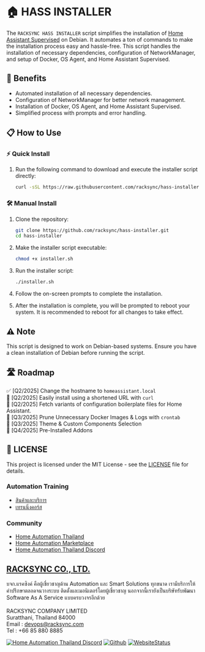 # 🏠 HASS INSTALLER

The `RACKSYNC HASS INSTALLER` script simplifies the installation of [Home Assistant Supervised](https://github.com/home-assistant/supervised-installer) on Debian. It automates a ton of commands to make the installation process easy and hassle-free. This script handles the installation of necessary dependencies, configuration of NetworkManager, and setup of Docker, OS Agent, and Home Assistant Supervised.

## 🚀 Benefits

- Automated installation of all necessary dependencies.
- Configuration of NetworkManager for better network management.
- Installation of Docker, OS Agent, and Home Assistant Supervised.
- Simplified process with prompts and error handling.

## 📋 How to Use

### ⚡ Quick Install

1. Run the following command to download and execute the installer script directly:
   ```bash
   curl -sSL https://raw.githubusercontent.com/racksync/hass-installer/main/installer.sh | bash
   ```

### 🛠️ Manual Install

1. Clone the repository:
   ```bash
   git clone https://github.com/racksync/hass-installer.git
   cd hass-installer
   ```

2. Make the installer script executable:
   ```bash
   chmod +x installer.sh
   ```

3. Run the installer script:
   ```bash
   ./installer.sh
   ```

4. Follow the on-screen prompts to complete the installation.

5. After the installation is complete, you will be prompted to reboot your system. It is recommended to reboot for all changes to take effect.

## ⚠️ Note

This script is designed to work on Debian-based systems. Ensure you have a clean installation of Debian before running the script.


## 🛣️ Roadmap

✅ [Q2/2025] Change the hostname to `homeassistant.local` \
📅 [Q2/2025] Easily install using a shortened URL with `curl` \
📅 [Q2/2025] Fetch variants of configuration boilerplate files for Home Assistant. \
📅 [Q3/2025] Prune Unnecessary Docker Images & Logs with `crontab` \
📅 [Q3/2025] Theme & Custom Components Selection \
📅 [Q4/2025] Pre-Installed Addons

## 📄 LICENSE

This project is licensed under the MIT License - see the [LICENSE](LICENSE) file for details.

### Automation Training

- [สินค้าและบริการ](http://racksync.com)
- [เทรนนิ่งคอร์ส](https://facebook.com/racksync)

### Community

- [Home Automation Thailand](https://www.facebook.com/groups/hathailand)
- [Home Automation Marketplace](https://www.facebook.com/groups/hatmarketplace)
- [Home Automation Thailand Discord](https://discord.gg/Wc5CwnWkp4) 

## [RACKSYNC CO., LTD.](https://racksync.com)

บจก.แรคซิงค์ คือผู้เชี่ยวชาญด้าน Automation และ Smart Solutions ทุกขนาด เรามีบริการให้คำปรึกษาตลอดจนวางระบบ ติดตั้งและมอนิเตอร์โดยผู้เชี่ยวชาญ นอกจากนี้เรายังเป็นบริษัทรับพัฒนา Software As A Service แบบครบวงจรอีกด้วย
\
\
RACKSYNC COMPANY LIMITED \
Suratthani, Thailand 84000 \
Email : devops@racksync.com \
Tel : +66 85 880 8885 

[![Home Automation Thailand Discord](https://img.shields.io/discord/986181205504438345?style=for-the-badge)](https://discord.gg/Wc5CwnWkp4) [![Github](https://img.shields.io/github/followers/racksync?style=for-the-badge)](https://github.com/racksync) 
[![WebsiteStatus](https://img.shields.io/website?down_color=grey&down_message=Offline&style=for-the-badge&up_color=green&up_message=Online&url=https%3A%2F%2Fracksync.com)](https://racksync.com)



